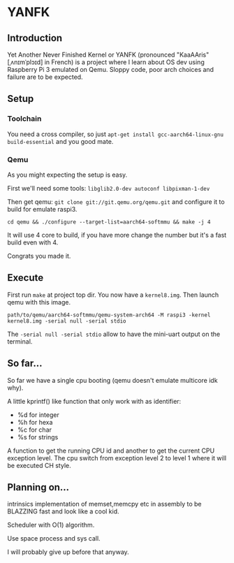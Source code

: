 # YANFK

## Introduction
Yet Another Never Finished Kernel or YANFK (pronounced "KaaAAris" [ˌʌnɪmˈplɔɪd] in French) is a project where I learn about OS dev using Raspberry Pi 3 emulated on Qemu. Sloppy code, poor arch choices and failure are to be expected.

## Setup
### Toolchain
You need a cross compiler, so just `apt-get install gcc-aarch64-linux-gnu build-essential`  and you good mate.
### Qemu
As you might expecting the setup is easy.

First we'll need some tools: `libglib2.0-dev autoconf libpixman-1-dev`

Then get qemu: `git clone git://git.qemu.org/qemu.git` and configure it to build for emulate raspi3.

`cd qemu && ./configure --target-list=aarch64-softmmu && make -j 4`

It will use 4 core to build, if you have more change the number but it's a fast build even with 4.

Congrats you made it.

## Execute

First run `make` at project top dir. You now have a `kernel8.img`. Then launch qemu with this image.

`path/to/qemu/aarch64-softmmu/qemu-system-arch64 -M raspi3 -kernel kernel8.img -serial null -serial stdio`

The `-serial null -serial stdio` allow to have the mini-uart output on the terminal.

## So far...
So far we have a single cpu booting (qemu doesn't emulate multicore idk why).

A little kprintf() like function that only work with as identifier:
* %d for integer
* %h for hexa
* %c for char
* %s for strings

A function to get the running CPU id and another to get the current CPU exception level. The cpu switch from exception level 2 to level 1 where it will be executed CH style.

## Planning on...
intrinsics implementation of memset,memcpy etc in assembly to be BLAZZING fast and look like a cool kid.

Scheduler with O(1) algorithm.

Use space process and sys call.

I will probably give up before that anyway.
